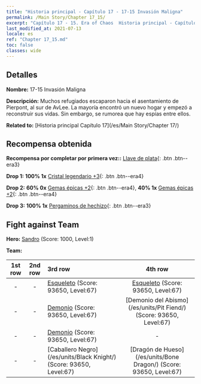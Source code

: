 ```yaml
---
title: "Historia principal - Capítulo 17 - 17-15 Invasión Maligna"
permalink: /Main Story/Chapter 17_15/
excerpt: "Capítulo 17 - 15. Era of Chaos  Historia principal - Capítulo 17_15. 17-15 Invasión Maligna"
last_modified_at: 2021-07-13
locale: es
ref: "Chapter 17_15.md"
toc: false
classes: wide
---
```


## Detalles

 **Nombre:** 17-15 Invasión Maligna

 **Descripción:** Muchos refugiados escaparon hacia el asentamiento de Pierpont, al sur de AvLee. La mayoría encontró un nuevo hogar y empezó a reconstruir sus vidas. Sin embargo, se rumorea que hay espías entre ellos.

 **Related to:** [Historia principal Capítulo 17](/es/Main Story/Chapter 17/)

## Recompensa obtenida

 **Recompensa por completar por primera vez::** [Llave de plata](/ItemsES/con_693/){: .btn .btn--era3}

 **Drop 1:** **100% 1x** [Cristal legendario +3](/ItemsES/mat_59/){: .btn .btn--era4}

 **Drop 2:** **60% 0x** [Gemas épicas +2](/ItemsES/mat_51/){: .btn .btn--era4}, **40% 1x** [Gemas épicas +2](/ItemsES/mat_51/){: .btn .btn--era4}

 **Drop 3:** **100% 1x** [Pergaminos de hechizo](/ItemsES/con_694/){: .btn .btn--era3}


## Fight against Team
 **Hero:** [Sandro](/es/heroes/Sandro/) (Score: 1000, Level:1)

 **Team:**


  | 1st row | 2nd row | 3rd row | 4th row |
  |:----:|:----:|:----|:----:|
  | - | - | [Esqueleto](/es/units/Skeleton/) (Score: 93650, Level:67)  | [Esqueleto](/es/units/Skeleton/) (Score: 93650, Level:67)  |
  | - | - | [Demonio](/es/units/Demon/) (Score: 93650, Level:67)  | [Demonio del Abismo](/es/units/Pit Fiend/) (Score: 93650, Level:67)  |
  | - | - | [Demonio](/es/units/Demon/) (Score: 93650, Level:67)  | - |
  | - | - | [Caballero Negro](/es/units/Black Knight/) (Score: 93650, Level:67)  | [Dragón de Hueso](/es/units/Bone Dragon/) (Score: 93650, Level:67)  |


